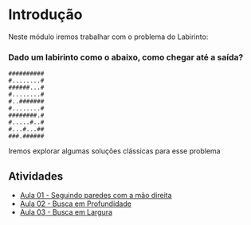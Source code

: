 # Introdução 

Neste módulo iremos trabalhar com o problema do Labirinto:

### Dado um labirinto como o abaixo, como chegar até a saída?

```
##########
#........#
######...#
#........#
#..#######
#........#
########.#
#.....#..#
#...#...##
###.######
```

Iremos explorar algumas soluções clássicas para esse problema

## Atividades

- [Aula 01 - Seguindo paredes com a mão direita](seguir-paredes.md)
- [Aula 02 - Busca em Profundidade](dfs.md)
- [Aula 03 - Busca em Largura](bfs.md)
